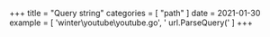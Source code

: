 +++
title = "Query string"
categories = [ "path" ]
date = 2021-01-30
example = [
   'winter\youtube\youtube.go', ' url.ParseQuery('
]
+++
